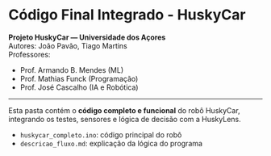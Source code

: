 # Código Final Integrado - HuskyCar

**Projeto HuskyCar — Universidade dos Açores**  
Autores: João Pavão, Tiago Martins  
Professores:
- Prof. Armando B. Mendes (ML)
- Prof. Mathias Funck (Programação)
- Prof. José Cascalho (IA e Robótica)

---

Esta pasta contém o **código completo e funcional** do robô HuskyCar, integrando os testes, sensores e lógica de decisão com a HuskyLens.

- `huskycar_completo.ino`: código principal do robô
- `descricao_fluxo.md`: explicação da lógica do programa
